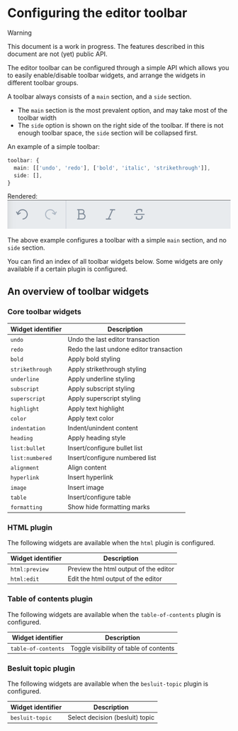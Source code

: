 # Configuring the editor toolbar
> [!WARNING]
>This document is a work in progress. 
>The features described in this document are not (yet) public API.

The editor toolbar can be configured through a simple API which allows you to easily enable/disable toolbar widgets, and arrange the widgets in different toolbar groups.

A toolbar always consists of a `main` section, and a `side` section.
- The `main` section is the most prevalent option, and may take most of the toolbar width
- The `side` option is shown on the right side of the toolbar. If there is not enough toolbar space, the `side` section will be collapsed first.

An example of a simple toolbar:
```ts
toolbar: {
  main: [['undo', 'redo'], ['bold', 'italic', 'strikethrough']],
  side: [],
}
```

Rendered:
![alt text](/docs/images/example-toolbar_simple.png)

The above example configures a toolbar with a simple `main` section, and no `side` section.

You can find an index of all toolbar widgets below.
Some widgets are only available if a certain plugin is configured.

## An overview of toolbar widgets

### Core toolbar widgets

| Widget identifier | Description                             |
| ----------------- | --------------------------------------- |
| `undo`            | Undo the last editor transaction        |
| `redo`            | Redo the last undone editor transaction |
| `bold`            | Apply bold styling                      |
| `strikethrough`   | Apply strikethrough styling             |
| `underline`       | Apply underline styling                 |
| `subscript`       | Apply subscript styling                 |
| `superscript`     | Apply superscript styling               |
| `highlight`       | Apply text highlight                    |
| `color`           | Apply text color                        |
| `indentation`     | Indent/unindent content                 |
| `heading`         | Apply heading style                     |
| `list:bullet`     | Insert/configure bullet list            |
| `list:numbered`   | Insert/configure numbered list          |
| `alignment`       | Align content                           |
| `hyperlink`       | Insert hyperlink                        |
| `image`           | Insert image                            |
| `table`           | Insert/configure table                  |
| `formatting`      | Show hide formatting marks              |


### HTML plugin

The following widgets are available when the `html` plugin is configured.

| Widget identifier | Description                           |
| ----------------- | ------------------------------------- |
| `html:preview`    | Preview the html output of the editor |
| `html:edit`       | Edit the html output of the editor    |
  
### Table of contents plugin

The following widgets are available when the `table-of-contents` plugin is configured.


| Widget identifier   | Description                            |
| ------------------- | -------------------------------------- |
| `table-of-contents` | Toggle visibility of table of contents |

### Besluit topic plugin

The following widgets are available when the `besluit-topic` plugin is configured.

| Widget identifier | Description          |
| ----------------- | -------------------- |
| `besluit-topic`   | Select decision (besluit) topic |

